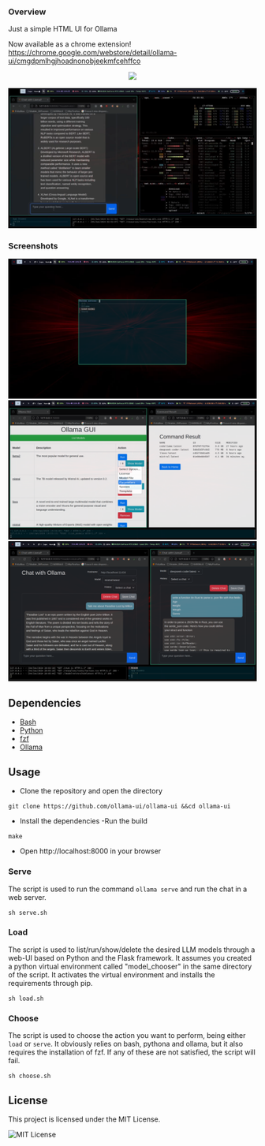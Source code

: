 ### Overview

Just a simple HTML UI for Ollama

Now available as a chrome extension!
https://chrome.google.com/webstore/detail/ollama-ui/cmgdpmlhgjhoadnonobjeekmfcehffco

<p align="center">
  <img src="./media/mix.gif" />
</p>

[![Watch the video](./media/screencast.png)](./media/mix.mp4/)

### Screenshots

![Chooser](./media/chooser.png)
![Loader UI](./media/loader.png)
![Chati UI](./media/chat.png)


## Dependencies

- [Bash](https://www.gnu.org/software/bash/)
- [Python](https://www.python.org/)
- [fzf](https://github.com/junegunn/fzf)
- [Ollama](https://github.com/jmorganca/ollama)

## Usage

- Clone the repository and open the directory
```
git clone https://github.com/ollama-ui/ollama-ui &&cd ollama-ui
```
- Install the dependencies
-Run the build
```
make
```
- Open http://localhost:8000 in your browser

### Serve

The script is used to run the command `ollama serve` and run the chat in a web server.

```
sh serve.sh
```

### Load

The script is used to list/run/show/delete the desired LLM models through a web-UI based on Python and the Flask framework.
It assumes you created a python virtual environment called "model_chooser" in the same directory of the script.
It activates the virtual environment and installs the requirements through pip.

```
sh load.sh
```

### Choose

The script is used to choose the action you want to perform, being either `load` or `serve`.
It obviously relies on bash, pythona and ollama, but it also requires the installation of fzf.
If any of these are not satisfied, the script will fail.

```
sh choose.sh
```

## License

This project is licensed under the MIT License.

![MIT License](https://img.shields.io/badge/License-MIT-green.svg)

